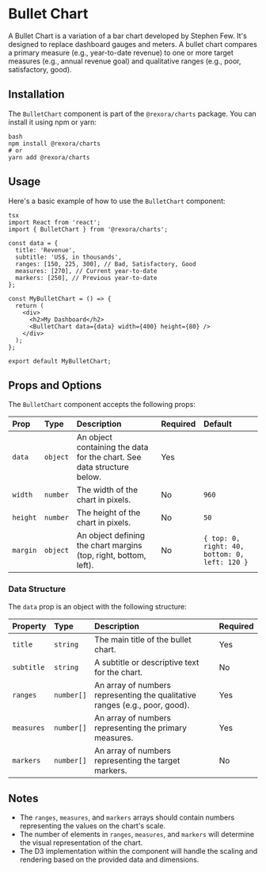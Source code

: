 # Bullet Chart

A Bullet Chart is a variation of a bar chart developed by Stephen Few. It's designed to replace dashboard gauges and meters. A bullet chart compares a primary measure (e.g., year-to-date revenue) to one or more target measures (e.g., annual revenue goal) and qualitative ranges (e.g., poor, satisfactory, good).

## Installation

The `BulletChart` component is part of the `@rexora/charts` package. You can install it using npm or yarn:
```
bash
npm install @rexora/charts
# or
yarn add @rexora/charts
```
## Usage

Here's a basic example of how to use the `BulletChart` component:
```
tsx
import React from 'react';
import { BulletChart } from '@rexora/charts';

const data = {
  title: 'Revenue',
  subtitle: 'US$, in thousands',
  ranges: [150, 225, 300], // Bad, Satisfactory, Good
  measures: [270], // Current year-to-date
  markers: [250], // Previous year-to-date
};

const MyBulletChart = () => {
  return (
    <div>
      <h2>My Dashboard</h2>
      <BulletChart data={data} width={400} height={80} />
    </div>
  );
};

export default MyBulletChart;
```
## Props and Options

The `BulletChart` component accepts the following props:

| Prop     | Type   | Description                                                                 | Required | Default |
| :------- | :----- | :-------------------------------------------------------------------------- | :------- | :------ |
| `data`   | `object` | An object containing the data for the chart. See data structure below.      | Yes      |         |
| `width`  | `number` | The width of the chart in pixels.                                           | No       | `960`   |
| `height` | `number` | The height of the chart in pixels.                                          | No       | `50`    |
| `margin` | `object` | An object defining the chart margins (top, right, bottom, left).            | No       | `{ top: 0, right: 40, bottom: 0, left: 120 }` |

### Data Structure

The `data` prop is an object with the following structure:

| Property   | Type      | Description                                                                 | Required |
| :--------- | :-------- | :-------------------------------------------------------------------------- | :------- |
| `title`    | `string`  | The main title of the bullet chart.                                         | Yes      |
| `subtitle` | `string`  | A subtitle or descriptive text for the chart.                               | No       |
| `ranges`   | `number[]`| An array of numbers representing the qualitative ranges (e.g., poor, good). | Yes      |
| `measures` | `number[]`| An array of numbers representing the primary measures.                      | Yes      |
| `markers`  | `number[]`| An array of numbers representing the target markers.                        | No       |

## Notes

- The `ranges`, `measures`, and `markers` arrays should contain numbers representing the values on the chart's scale.
- The number of elements in `ranges`, `measures`, and `markers` will determine the visual representation of the chart.
- The D3 implementation within the component will handle the scaling and rendering based on the provided data and dimensions.